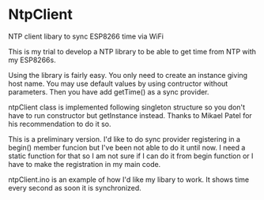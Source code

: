 # NtpClient
NTP client libary to sync ESP8266 time via WiFi

This is my trial to develop a NTP library to be able to get time from NTP with my ESP8266s.

Using the library is fairly easy. You only need to create an instance giving host name. You may use default values by using contructor without parameters. Then you have add getTime() as a sync provider.

ntpClient class is implemented following singleton structure so you don't have to run constructor but getInstance instead. Thanks to Mikael Patel for his recommendation to do it so.

This is a preliminary version. I'd like to do sync provider registering in a begin() member funcion but I've been not able to do it until now. I need a static function for that so I am not sure if I can do it from begin function or I have to make the registration in my main code.

ntpClient.ino is an example of how I'd like my libary to work. It shows time every second as soon it is synchronized.
